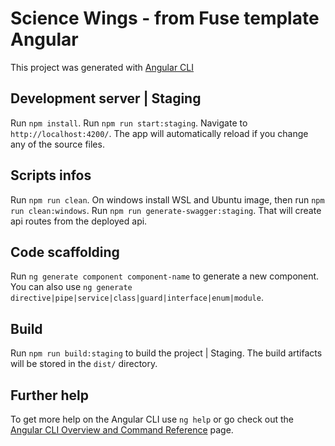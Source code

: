 # Science Wings - from Fuse template Angular

This project was generated with [Angular CLI](https://github.com/angular/angular-cli)

## Development server | Staging

Run `npm install`.
Run `npm run start:staging`. Navigate to `http://localhost:4200/`. The app will automatically reload if you change any of the source files.

## Scripts infos

Run `npm run clean`. On windows install WSL and Ubuntu image, then run `npm run clean:windows`.
Run `npm run generate-swagger:staging`. That will create api routes from the deployed api.

## Code scaffolding

Run `ng generate component component-name` to generate a new component. You can also use `ng generate directive|pipe|service|class|guard|interface|enum|module`.

## Build

Run `npm run build:staging` to build the project | Staging. The build artifacts will be stored in the `dist/` directory.

## Further help

To get more help on the Angular CLI use `ng help` or go check out the [Angular CLI Overview and Command Reference](https://angular.io/cli) page.

